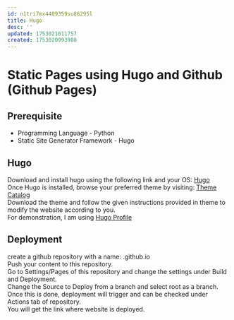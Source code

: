 ```yaml
---
id: n1tri7mx4409359su86295l
title: Hugo
desc: ''
updated: 1753021011757
created: 1753020993988
---
```

# Static Pages using Hugo and Github (Github Pages)

## Prerequisite

- Programming Language - Python
- Static Site Generator Framework - Hugo

## Hugo

Download and install hugo using the following link and your OS: [Hugo](https://gohugo.io/installation/)<br>
Once Hugo is installed, browse your preferred theme by visiting: [Theme Catalog](https://themes.gohugo.io/)<br>
Download the theme and follow the given instructions provided in theme to modify the website according to you.<br>
For demonstration, I am using [Hugo Profile](https://themes.gohugo.io/themes/hugo-profile/)<br>

## Deployment

create a github repository with a name: <github username>.github.io <br>
Push your content to this repository.<br>
Go to Settings/Pages of this repository and change the settings under Build and Deployment.<br>
Change the Source to Deploy from a branch and select root as a branch.<br>
Once this is done, deployment will trigger and can be checked under Actions tab of repository.<br>
You will get the link where website is deployed.<br>